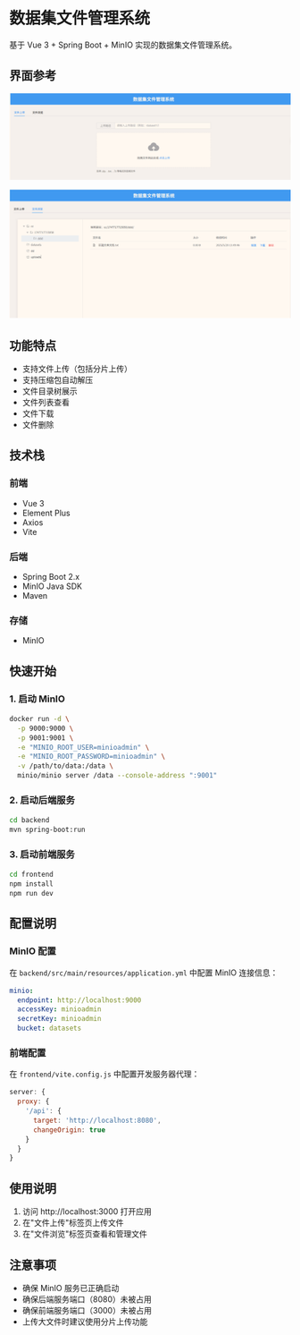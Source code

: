 # 数据集文件管理系统

基于 Vue 3 + Spring Boot + MinIO 实现的数据集文件管理系统。

## 界面参考
![img.png](img.png)

![img_1.png](img_1.png)
## 功能特点

- 支持文件上传（包括分片上传）
- 支持压缩包自动解压
- 文件目录树展示
- 文件列表查看
- 文件下载
- 文件删除

## 技术栈

### 前端
- Vue 3
- Element Plus
- Axios
- Vite

### 后端
- Spring Boot 2.x
- MinIO Java SDK
- Maven

### 存储
- MinIO

## 快速开始

### 1. 启动 MinIO

```bash
docker run -d \
  -p 9000:9000 \
  -p 9001:9001 \
  -e "MINIO_ROOT_USER=minioadmin" \
  -e "MINIO_ROOT_PASSWORD=minioadmin" \
  -v /path/to/data:/data \
  minio/minio server /data --console-address ":9001"
```

### 2. 启动后端服务

```bash
cd backend
mvn spring-boot:run
```

### 3. 启动前端服务

```bash
cd frontend
npm install
npm run dev
```

## 配置说明

### MinIO 配置

在 `backend/src/main/resources/application.yml` 中配置 MinIO 连接信息：

```yaml
minio:
  endpoint: http://localhost:9000
  accessKey: minioadmin
  secretKey: minioadmin
  bucket: datasets
```

### 前端配置

在 `frontend/vite.config.js` 中配置开发服务器代理：

```javascript
server: {
  proxy: {
    '/api': {
      target: 'http://localhost:8080',
      changeOrigin: true
    }
  }
}
```

## 使用说明

1. 访问 http://localhost:3000 打开应用
2. 在"文件上传"标签页上传文件
3. 在"文件浏览"标签页查看和管理文件

## 注意事项

- 确保 MinIO 服务已正确启动
- 确保后端服务端口（8080）未被占用
- 确保前端服务端口（3000）未被占用
- 上传大文件时建议使用分片上传功能 